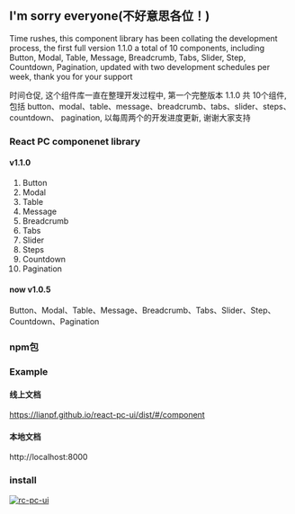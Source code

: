 ## I'm sorry everyone(不好意思各位！)
Time rushes, this component library has been collating the development process, the first full version 1.1.0 a total of 10 components, including
Button, Modal, Table, Message, Breadcrumb, Tabs, Slider, Step, Countdown,
Pagination, updated with two development schedules per week, thank you for your support

时间仓促, 这个组件库一直在整理开发过程中, 第一个完整版本 1.1.0 共 10个组件, 包括
button、modal、table、message、breadcrumb、tabs、slider、steps、countdown、
pagination, 以每周两个的开发进度更新, 谢谢大家支持


### React PC componenet library
#### v1.1.0
1. Button
2. Modal
3. Table
4. Message
5. Breadcrumb
6. Tabs
7. Slider
8. Steps
9. Countdown
10. Pagination

#### now v1.0.5
Button、Modal、Table、Message、Breadcrumb、Tabs、Slider、Step、Countdown、Pagination

### npm包
### Example

#### 线上文档
https://lianpf.github.io/react-pc-ui/dist/#/component

#### 本地文档
http://localhost:8000

### install

[![rc-pc-ui](https://nodei.co/npm/react-pc-ui.png)](https://www.npmjs.com/package/react-pc-ui)



